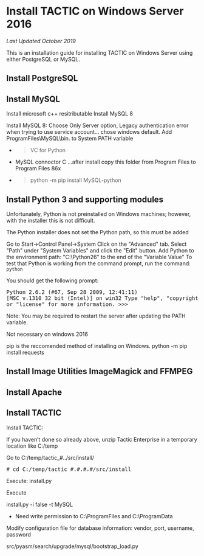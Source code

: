# Install TACTIC on Windows Server 2016
*Last Updated October 2019*

This is an installation guide for installing TACTIC on Windows Server using either PostgreSQL or MySQL.


## Install PostgreSQL



## Install MySQL

Install microsoft c++ resitributable 
Install MySQL 8

Install MySQL 8: Choose Only Server option, Legacy authentication
error when trying to use service account... chose windows default.
Add ProgramFiles\MySQL\bin. to System PATH variable 

- > VC for Python
- MySQL connoctor C ...after install copy this folder from Program Files to Program Files 86x
- > python -m pip install MySQL-python


## Install Python 3 and supporting modules

Unfortunately, Python is not preinstalled on Windows machines; however,
with the installer this is not difficult.</p><p>The Python installer does not set the Python path, so this must be added</p><p>Go to
Start→Control Panel→System
Click on the "Advanced" tab.
Select "Path" under "System Variables" and click the "Edit" button.
Add Python to the environment path: "C:\Python26\" to the end of the
"Variable Value"
To test that Python is working from the command prompt, run the command:
<code class="literal">python</code></p><p>You should get the following prompt:</p><pre class="screen">Python 2.6.2 (#67, Sep 28 2009, 12:41:11) [MSC v.1310 32 bit (Intel)] on win32
Type "help", "copyright", "credits" or "license" for more information.
&gt;&gt;&gt;</pre>

<p>Note: You may be required to restart the server after updating the PATH variable.</p>
Not necessary on windows 2016


pip is the reccomended method of installing on Windows. 
python -m pip install requests



## Install Image Utilities ImageMagick and FFMPEG




## Install Apache




## Install TACTIC

Install TACTIC:

<p>If you haven’t done so already above, unzip Tactic Enterprise in a
temporary location like C:/temp</p><p>Go to
C:/temp/tactic_#../src/install/</p><pre class="screen"># cd C:/temp/tactic_#.#.#.#/src/install</pre><p>Execute:
install.py</p>

Execute

install.py -i false -t MySQL
* Need write permission to C:\ProgramFiles and C:\ProgramData

Modify configuration file for database information: vendor, port, username, password

src/pyasm/search/upgrade/mysql/bootstrap_load.py

